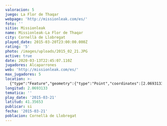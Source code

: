 ```yaml
---
valoracion: 5
juego: La Flor de Thaqar
webpage: 'http://missionleak.com/es/'
foto: ''
sitio: Missionleak
name: Missionleak-La Flor de Thaqar
city: Cornellà de Llobregat
played_date: 2015-03-20T23:00:00.000Z
rating: '5'
photo: /images/uploads/2015_02_21.JPG
active: true
date: 2020-03-13T22:45:07.110Z
jugadores: Alcaparrones
web: 'http://missionleak.com/es/'
max_jugadores: 5
location: >-
  {"type":"Feature","geometry":{"type":"Point","coordinates":[2.0693133,41.35653]}}
longitud: 2.0693133
tematica: ''
play_date: '2015-03-21'
latitud: 41.35653
publicar: si
fecha: '2015-03-21'
poblacion: Cornellà de Llobregat
---
```

